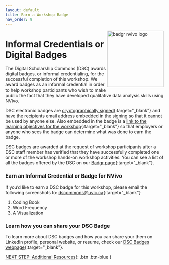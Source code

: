 ```yaml
---
layout: default
title: Earn a Workshop Badge
nav_order: 9
---
```

<img src="https://media.badgr.com/uploads/badges/2c6d8e4e-3b84-4c46-bbf7-becbce0ad12d.png" alt="badgr nvivo logo" style="float:right;width:180px;">

# Informal Credentials or Digital Badges

The Digital Scholarship Commons (DSC) awards digital badges, or informal credentialing, for the successful completion of this workshop. We award badges as an informal credential in order to help workshop participants who wish to make public the fact that they have developed qualitative data analysis skills using NVivo. 

DSC electronic badges are [cryptographically signed](https://badgecheck.io/){:target="_blank"} and have the recipients email address embedded in the signing so that it cannot be used by anyone else. Also embedded in the badge is a [link to the learning objectives for the workshop](https://badgr.com/backpack/badges/607767abb78d4c65fc8f1676){:target="_blank"} so that employers or anyone who sees the badge can determine what was done to earn the badge. 

DSC badges are awarded at the request of workshop participants after a DSC staff member has verified that they have successfully completed one or more of the workshop hands-on workshop activities. You can see a list of all the badges offered by the DSC on our [Badgr page](https://badgr.com/public/issuers/HI5nEIsFQKiFDSGJWrYNxQ/badges){:target="_blank"}.

### Earn an Informal Credential or Badge for NVivo

If you’d like to earn a DSC badge for this workshop, please email the following screenshots to: [dscommons@uvic.ca](mailto:dscommons@uvic.ca){:target="_blank"}
1.  Coding Book
2.  Word Frequency
3.  A Visualization

### Learn how you can share your DSC Badge
To learn more about DSC badges and how you can share your them on LinkedIn profile, personal website, or resume, check our [DSC Badges webpage](https://onlineacademiccommunity.uvic.ca/dsc/badges/){:target="_blank"}.

[NEXT STEP: Additional Resources](additional-resources.html){: .btn .btn-blue }
